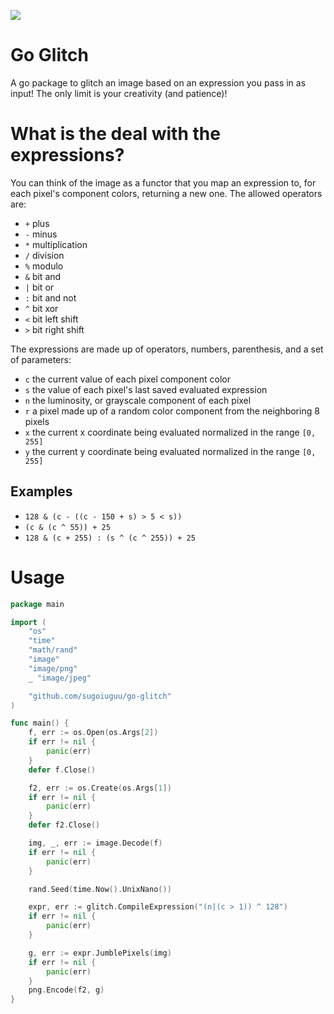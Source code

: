 ![](https://u.sicp.me/m52vY.png)

# Go Glitch

A go package to glitch an image based on an expression you pass in as input!
The only limit is your creativity (and patience)!

    
# What is the deal with the expressions?

You can think of the image as a functor that you map an expression to, for each pixel's component colors,
returning a new one. The allowed operators are:

* `+` plus
* `-` minus
* `*` multiplication
* `/` division
* `%` modulo
* `&` bit and
* `|` bit or
* `:` bit and not
* `^` bit xor
* `<` bit left shift
* `>` bit right shift

The expressions are made up of operators, numbers, parenthesis, and a set of parameters:

* `c` the current value of each pixel component color
* `s` the value of each pixel's last saved evaluated expression
* `n` the luminosity, or grayscale component of each pixel
* `r` a pixel made up of a random color component from the neighboring 8 pixels
* `x` the current x coordinate being evaluated normalized in the range `[0, 255]`
* `y` the current y coordinate being evaluated normalized in the range `[0, 255]`

## Examples

* `128 & (c - ((c - 150 + s) > 5 < s))`
* `(c & (c ^ 55)) + 25`
* `128 & (c + 255) : (s ^ (c ^ 255)) + 25`


# Usage

```go
package main

import (
    "os"
    "time"
    "math/rand"
    "image"
    "image/png"
    _ "image/jpeg"

    "github.com/sugoiuguu/go-glitch"
)

func main() {
    f, err := os.Open(os.Args[2])
    if err != nil {
        panic(err)
    }
    defer f.Close()

    f2, err := os.Create(os.Args[1])
    if err != nil {
        panic(err)
    }
    defer f2.Close()

    img, _, err := image.Decode(f)
    if err != nil {
        panic(err)
    }

    rand.Seed(time.Now().UnixNano())

    expr, err := glitch.CompileExpression("(n|(c > 1)) ^ 128")
    if err != nil {
        panic(err)
    }

    g, err := expr.JumblePixels(img)
    if err != nil {
        panic(err)
    }
    png.Encode(f2, g)
}
```
